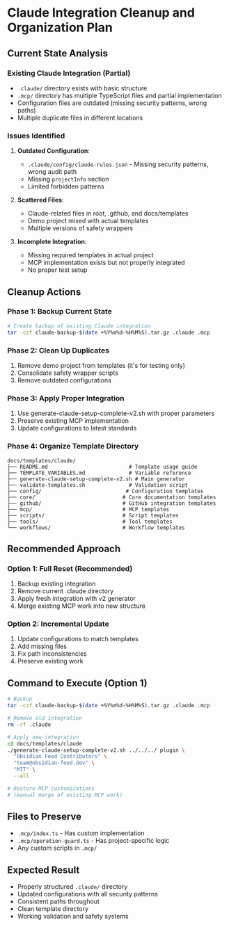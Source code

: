 # Claude Integration Cleanup and Organization Plan

## Current State Analysis

### Existing Claude Integration (Partial)
- `.claude/` directory exists with basic structure
- `.mcp/` directory has multiple TypeScript files and partial implementation
- Configuration files are outdated (missing security patterns, wrong paths)
- Multiple duplicate files in different locations

### Issues Identified
1. **Outdated Configuration**:
   - `.claude/config/claude-rules.json` - Missing security patterns, wrong audit path
   - Missing `projectInfo` section
   - Limited forbidden patterns

2. **Scattered Files**:
   - Claude-related files in root, .github, and docs/templates
   - Demo project mixed with actual templates
   - Multiple versions of safety wrappers

3. **Incomplete Integration**:
   - Missing required templates in actual project
   - MCP implementation exists but not properly integrated
   - No proper test setup

## Cleanup Actions

### Phase 1: Backup Current State
```bash
# Create backup of existing Claude integration
tar -czf claude-backup-$(date +%Y%m%d-%H%M%S).tar.gz .claude .mcp
```

### Phase 2: Clean Up Duplicates
1. Remove demo project from templates (it's for testing only)
2. Consolidate safety wrapper scripts
3. Remove outdated configurations

### Phase 3: Apply Proper Integration
1. Use generate-claude-setup-complete-v2.sh with proper parameters
2. Preserve existing MCP implementation
3. Update configurations to latest standards

### Phase 4: Organize Template Directory
```
docs/templates/claude/
├── README.md                          # Template usage guide
├── TEMPLATE_VARIABLES.md              # Variable reference
├── generate-claude-setup-complete-v2.sh # Main generator
├── validate-templates.sh              # Validation script
├── config/                           # Configuration templates
├── core/                            # Core documentation templates
├── github/                          # GitHub integration templates
├── mcp/                             # MCP templates
├── scripts/                         # Script templates
├── tools/                           # Tool templates
└── workflows/                       # Workflow templates
```

## Recommended Approach

### Option 1: Full Reset (Recommended)
1. Backup existing integration
2. Remove current .claude directory
3. Apply fresh integration with v2 generator
4. Merge existing MCP work into new structure

### Option 2: Incremental Update
1. Update configurations to match templates
2. Add missing files
3. Fix path inconsistencies
4. Preserve existing work

## Command to Execute (Option 1)

```bash
# Backup
tar -czf claude-backup-$(date +%Y%m%d-%H%M%S).tar.gz .claude .mcp

# Remove old integration
rm -rf .claude

# Apply new integration
cd docs/templates/claude
./generate-claude-setup-complete-v2.sh ../../../ plugin \
  "Obsidian Feed Contributors" \
  "team@obsidian-feed.dev" \
  "MIT" \
  --all

# Restore MCP customizations
# (manual merge of existing MCP work)
```

## Files to Preserve
- `.mcp/index.ts` - Has custom implementation
- `.mcp/operation-guard.ts` - Has project-specific logic
- Any custom scripts in `.mcp/`

## Expected Result
- Properly structured `.claude/` directory
- Updated configurations with all security patterns
- Consistent paths throughout
- Clean template directory
- Working validation and safety systems